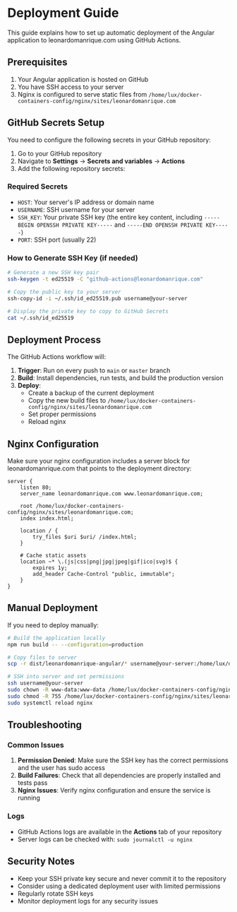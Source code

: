 # Deployment Guide

This guide explains how to set up automatic deployment of the Angular application to leonardomanrique.com using GitHub Actions.

## Prerequisites

1. Your Angular application is hosted on GitHub
2. You have SSH access to your server
3. Nginx is configured to serve static files from `/home/lux/docker-containers-config/nginx/sites/leonardomanrique.com`

## GitHub Secrets Setup

You need to configure the following secrets in your GitHub repository:

1. Go to your GitHub repository
2. Navigate to **Settings** → **Secrets and variables** → **Actions**
3. Add the following repository secrets:

### Required Secrets

- `HOST`: Your server's IP address or domain name
- `USERNAME`: SSH username for your server
- `SSH_KEY`: Your private SSH key (the entire key content, including `-----BEGIN OPENSSH PRIVATE KEY-----` and `-----END OPENSSH PRIVATE KEY-----`)
- `PORT`: SSH port (usually 22)

### How to Generate SSH Key (if needed)

```bash
# Generate a new SSH key pair
ssh-keygen -t ed25519 -C "github-actions@leonardomanrique.com"

# Copy the public key to your server
ssh-copy-id -i ~/.ssh/id_ed25519.pub username@your-server

# Display the private key to copy to GitHub Secrets
cat ~/.ssh/id_ed25519
```

## Deployment Process

The GitHub Actions workflow will:

1. **Trigger**: Run on every push to `main` or `master` branch
2. **Build**: Install dependencies, run tests, and build the production version
3. **Deploy**: 
   - Create a backup of the current deployment
   - Copy the new build files to `/home/lux/docker-containers-config/nginx/sites/leonardomanrique.com`
   - Set proper permissions
   - Reload nginx

## Nginx Configuration

Make sure your nginx configuration includes a server block for leonardomanrique.com that points to the deployment directory:

```nginx
server {
    listen 80;
    server_name leonardomanrique.com www.leonardomanrique.com;
    
    root /home/lux/docker-containers-config/nginx/sites/leonardomanrique.com;
    index index.html;
    
    location / {
        try_files $uri $uri/ /index.html;
    }
    
    # Cache static assets
    location ~* \.(js|css|png|jpg|jpeg|gif|ico|svg)$ {
        expires 1y;
        add_header Cache-Control "public, immutable";
    }
}
```

## Manual Deployment

If you need to deploy manually:

```bash
# Build the application locally
npm run build -- --configuration=production

# Copy files to server
scp -r dist/leonardomanrique-angular/* username@your-server:/home/lux/docker-containers-config/nginx/sites/leonardomanrique.com/

# SSH into server and set permissions
ssh username@your-server
sudo chown -R www-data:www-data /home/lux/docker-containers-config/nginx/sites/leonardomanrique.com
sudo chmod -R 755 /home/lux/docker-containers-config/nginx/sites/leonardomanrique.com
sudo systemctl reload nginx
```

## Troubleshooting

### Common Issues

1. **Permission Denied**: Make sure the SSH key has the correct permissions and the user has sudo access
2. **Build Failures**: Check that all dependencies are properly installed and tests pass
3. **Nginx Issues**: Verify nginx configuration and ensure the service is running

### Logs

- GitHub Actions logs are available in the **Actions** tab of your repository
- Server logs can be checked with: `sudo journalctl -u nginx`

## Security Notes

- Keep your SSH private key secure and never commit it to the repository
- Consider using a dedicated deployment user with limited permissions
- Regularly rotate SSH keys
- Monitor deployment logs for any security issues 